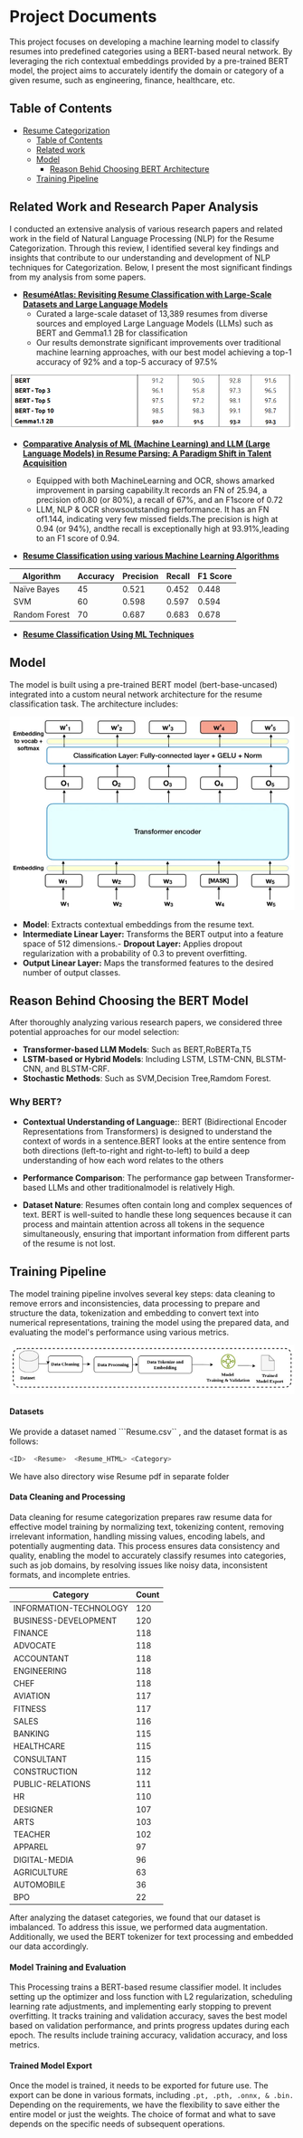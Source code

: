 # Project Documents

This project focuses on developing a machine learning model to classify resumes into predefined categories using a BERT-based neural network. By leveraging the rich contextual embeddings provided by a pre-trained BERT model, the project aims to accurately identify the domain or category of a given resume, such as engineering, finance, healthcare, etc.




## Table of Contents

- [Resume Categorization](#project-documents)
  - [Table of Contents](#table-of-contents)
  - [Related work](#related-work-and-research-paper-analysis)
  - [Model](#model)
    - [Reason Behid Choosing BERT Architecture]()
  - [Training Pipeline](#training-pipeline)
  

## Related Work and Research Paper Analysis


I conducted an extensive analysis of various research papers and related work in the field of Natural Language Processing (NLP) for the Resume Categorization. Through this review, I identified several key findings and insights that contribute to our understanding and development of NLP techniques for Categorization. Below, I present the most significant findings from my analysis from some papers.


- [**ResuméAtlas: Revisiting Resume Classification with Large-Scale Datasets and Large Language Models**](https://arxiv.org/html/2406.18125v1)
  - Curated a large-scale dataset of 13,389 resumes from diverse sources and employed Large Language Models (LLMs) such as BERT and Gemma1.1 2B for classification
  - Our results demonstrate significant improvements over traditional machine learning approaches, with our best model achieving a top-1 accuracy of 92% and a top-5 accuracy of 97.5%

![Screenshot](media/paper.png)

- [**Comparative Analysis of ML (Machine Learning) and LLM (Large Language Models) in Resume Parsing: A Paradigm Shift in Talent Acquisition**](https://www.researchgate.net/publication/378698002_Comparative_Analysis_of_ML_Machine_Learning_and_LLM_Large_Language_Models_in_Resume_Parsing_A_Paradigm_Shift_in_Talent_Acquisition)
  - Equipped with both MachineLearning and OCR, shows amarked improvement in parsing capability.It records an FN of 25.94, a precision of0.80 (or 80%), a recall of 67%, and an F1score of 0.72
  -  LLM, NLP & OCR showsoutstanding performance. It has an FN of1.144, indicating very few missed fields.The precision is high at 0.94 (or 94%), andthe recall is exceptionally high at 93.91%,leading to an F1 score of 0.94.

- [**Resume Classification using various Machine Learning Algorithms**](https://www.itm-conferences.org/articles/itmconf/pdf/2022/04/itmconf_icacc2022_03011.pdf)

| Algorithm      | Accuracy | Precision | Recall | F1 Score |
| -------------- | -------- | --------- | ------ | -------- |
| Naïve Bayes    | 45       | 0.521     | 0.452  | 0.448    |
| SVM            | 60       | 0.598     | 0.597  | 0.594    |
| Random Forest  | 70       | 0.687     | 0.683  | 0.678    |

- [**Resume Classification Using ML Techniques**](https://www.itm-conferences.org/articles/itmconf/pdf/2022/04/itmconf_icacc2022_03011.pdf)

## Model
The model is built using a pre-trained BERT model (bert-base-uncased) integrated into a custom neural network architecture for the resume classification task. The architecture includes:

![Screenshot](media/model-architecture.jpg)


- **Model**: Extracts contextual embeddings from the resume text.
- **Intermediate Linear Layer:** Transforms the BERT output into a feature space of 512 dimensions.- **Dropout Layer:** Applies dropout regularization with a probability of 0.3 to prevent overfitting.
- **Output Linear Layer:** Maps the transformed features to the desired number of output classes.

## Reason Behind Choosing the BERT Model
After thoroughly analyzing various research papers, we considered three potential approaches for our model selection:
- **Transformer-based LLM Models**: Such as BERT,RoBERTa,T5
- **LSTM-based or Hybrid Models**: Including LSTM, LSTM-CNN, BLSTM-CNN, and BLSTM-CRF.
- **Stochastic Methods**: Such as SVM,Decision Tree,Ramdom Forest.

### Why BERT?
- **Contextual Understanding of Language:**: BERT (Bidirectional Encoder Representations from Transformers) is designed to understand the context of words in a sentence.BERT looks at the entire sentence from both directions (left-to-right and right-to-left) to build a deep understanding of how each word relates to the others
- **Performance Comparison**: The performance gap between Transformer-based LLMs and other traditionalmodel is relatively High.

- **Dataset Nature**: Resumes often contain long and complex sequences of text. BERT is well-suited to handle these long sequences because it can process and maintain attention across all tokens in the sequence simultaneously, ensuring that important information from different parts of the resume is not lost.

## Training Pipeline
The model training pipeline involves several key steps: data cleaning to remove errors and inconsistencies, data processing to prepare and structure the data, tokenization and embedding to convert text into numerical representations, training the model using the prepared data, and evaluating the model's performance using various metrics.


![training pipeline](media/training-pipeline.jpg)
      


#### Datasets
We provide a dataset named ```Resume.csv`` , and the dataset format is as follows:
```bash
<ID>  <Resume>  <Resume_HTML> <Category>
```
We have also directory wise Resume pdf in separate folder
#### Data Cleaning and Processing
Data cleaning for resume categorization prepares raw resume data for effective model training by normalizing text, tokenizing content, removing irrelevant information, handling missing values, encoding labels, and potentially augmenting data. This process ensures data consistency and quality, enabling the model to accurately classify resumes into categories, such as job domains, by resolving issues like noisy data, inconsistent formats, and incomplete entries.

| Category             | Count |
| --------------------- | ----- |
| INFORMATION-TECHNOLOGY | 120   |
| BUSINESS-DEVELOPMENT  | 120   |
| FINANCE               | 118   |
| ADVOCATE              | 118   |
| ACCOUNTANT            | 118   |
| ENGINEERING           | 118   |
| CHEF                  | 118   |
| AVIATION              | 117   |
| FITNESS               | 117   |
| SALES                 | 116   |
| BANKING               | 115   |
| HEALTHCARE            | 115   |
| CONSULTANT            | 115   |
| CONSTRUCTION          | 112   |
| PUBLIC-RELATIONS      | 111   |
| HR                    | 110   |
| DESIGNER              | 107   |
| ARTS                  | 103   |
| TEACHER               | 102   |
| APPAREL               | 97    |
| DIGITAL-MEDIA         | 96    |
| AGRICULTURE           | 63    |
| AUTOMOBILE            | 36    |
| BPO                   | 22    |

After analyzing the dataset categories, we found that our dataset is imbalanced. To address this issue, we performed data augmentation. Additionally, we used the BERT tokenizer for text processing and embedded our data accordingly.

#### Model Training and Evaluation
This Processing trains a BERT-based resume classifier model. It includes setting up the optimizer and loss function with L2 regularization, scheduling learning rate adjustments, and implementing early stopping to prevent overfitting. It tracks training and validation accuracy, saves the best model based on validation performance, and prints progress updates during each epoch. The results include training accuracy, validation accuracy, and loss metrics.


#### Trained Model Export 
Once the model is trained, it needs to be exported for future use. The export can be done in various formats, including `.pt, .pth, .onnx, & .bin.` Depending on the requirements, we have the flexibility to save either the entire model or just the weights. The choice of format and what to save depends on the specific needs of subsequent operations.

